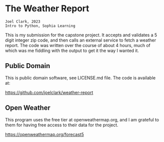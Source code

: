 # The Weather Report
```
Joel Clark, 2023
Intro to Python, Sophia Learning
```
This is my submission for the capstone project.  It accepts and validates
a 5 digit integer zip code, and then calls an external service to 
fetch a weather report.  The code was written over the course of about 4 hours, much of which was me fiddling with the output to get it the way I wanted it.

## Public Domain
This is public domain software, see LICENSE.md file.  The code is available at:

https://github.com/joelclark/weather-report

## Open Weather

This program uses the free tier at openweathermap.org, and I am grateful to
them for having free access to their data for the project.

https://openweathermap.org/forecast5

